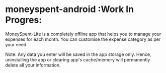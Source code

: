 # moneyspent-android :Work In Progres:


MoneySpent-Lite is a completely offline app that helps you to manage your expenses for each month. You can customise the expense category as per your need.

Note: Any data you enter will be saved in the app storage only. Hence, uninstalling the app or clearing app's cache/memory will permanently delete all your information.
